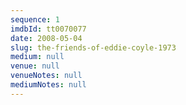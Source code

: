```yaml
---
sequence: 1
imdbId: tt0070077
date: 2008-05-04
slug: the-friends-of-eddie-coyle-1973
medium: null
venue: null
venueNotes: null
mediumNotes: null
---
```


